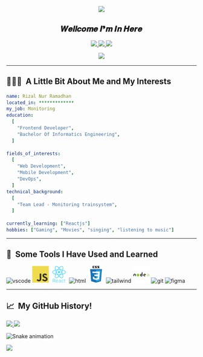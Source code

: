 <p align="center">
  <img src="https://capsule-render.vercel.app/api?type=waving&color=gradient&text=HalloGuys&height=100&section=header"/>
</p>

<h2 align="center">
   𝑾𝒆𝒍𝒍𝒄𝒐𝒎𝒆 𝑰❜𝒎 𝑰𝒏 𝑯𝒆𝒓𝒆
</h2>

<p align="center">
<a href="#">
  <img height="50" src="https://user-images.githubusercontent.com/46517096/166972883-f5f1d88c-0246-4374-88ac-ded0f2cf0699.png"/>
</a>
<a href="#">
  <img height="50" src="https://cdn-icons-png.flaticon.com/512/220/220236.png?w=1380&t=st=1688301738~exp=1688302338~hmac=d2d6d4d4ccce2c36c2753ea2c1168aada0a3d13d211fae1ef14834dab9c57d52"/>
</a>
<a href="#">
  <img height="50" src="https://user-images.githubusercontent.com/46517096/166974368-9798f39f-1f46-499c-b14e-81f0a3f83a06.png"/>
</a>
</p>

<p align="center">
  <img src= "https://media1.giphy.com/media/Y4ak9Ki2GZCbJxAnJD/giphy.gif?cid=ecf05e470rlssds9vo0ymuc52dqsmsw3zf24qosm74ht71r1&ep=v1_gifs_related&rid=giphy.gif&ct=g">
</p>

---

<h2> 👨🏻‍💻 &nbsp;A Little Bit About Me and My Interests</h2>

```yaml
name: Rizal Nur Ramadhan
located_in: *************
my_job: Monitoring
education:
  [
    "Frontend Developer",
    "Bachelor Of Informatics Engineering",
  ]

fields_of_interests:
  [
    "Web Development",
    "Mobile Development",
    "DevOps",
  ]
technical_background:
  [
    "Team Lead - Monitoring trainsystem",
  ]
  
currently_learning: ["Reactjs"]
hobbies: ["Gaming", "Movies", "singing", "listening to music"]
```
  
---  
  
<h2> 🚀 &nbsp;Some Tools I Have Used and Learned</h2>
<p align="left">
<img src="https://cdn.jsdelivr.net/gh/devicons/devicon/icons/vscode/vscode-original.svg" alt="vscode" width="45" height="45"/>
<img src="https://raw.githubusercontent.com/devicons/devicon/master/icons/javascript/javascript-original.svg" alt="javascript" width="45" height="45" />
<img src="https://raw.githubusercontent.com/devicons/devicon/master/icons/react/react-original-wordmark.svg" alt="react" width="45" height="45" />
<img src="https://cdn.jsdelivr.net/gh/devicons/devicon/icons/html5/html5-original.svg" alt="html" width="45" height="45"/>
<img src="https://raw.githubusercontent.com/devicons/devicon/master/icons/css3/css3-original-wordmark.svg" alt="css3" width="45" height="45" />
<img src="https://upload.wikimedia.org/wikipedia/commons/thumb/d/d5/Tailwind_CSS_Logo.svg/600px-Tailwind_CSS_Logo.svg.png?20211001194333" alt="tailwind" width="45" height="45" />
<img src="https://raw.githubusercontent.com/devicons/devicon/master/icons/nodejs/nodejs-original-wordmark.svg" alt="nodejs" width="45" height="45" />
<img src="https://cdn.jsdelivr.net/gh/devicons/devicon/icons/git/git-original.svg" alt="git" width="45" height="45"/>
<img src="https://cdn.jsdelivr.net/gh/devicons/devicon/icons/figma/figma-original.svg" alt="figma" width="45" height="45"/>   
</p>

---

<h2> 📈 &nbsp;My GitHub History!</h2>
<a href="https://github.com/RizalNR">
  <img height="180em" src="https://github-readme-stats.vercel.app/api?username=RizalNR&theme=noctis_minimus&show_icons=true" />
  <img height="180em" src="https://github-readme-stats.vercel.app/api/top-langs/?username=RizalNR&theme=noctis_minimus&layout=compact" />
</a>

![Snake animation](https://github.com/RizalNR/RizalNR/blob/output/github-contribution-grid-snake.svg)
  
<p align="left">
  <img src="https://capsule-render.vercel.app/api?type=waving&color=gradient&height=100&section=footer"/>
</p>
